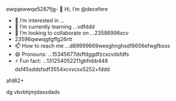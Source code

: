 ewqqewwqe5287fjg- 👋 Hi, I’m @decefere
- 👀 I’m interested in ...
- 🌱 I’m currently learning ...vdfddd
- 💞️ I’m looking to collaborate on ...23586996xcv
- 23596qwwqgfgffg26rtt
- 📫 How to reach me ...d89999669weeghnghsdf8656efwgfbsss
- 😄 Pronouns: ...15345677dsffdggdfzcxcvdsfdfs
- ⚡ Fun fact: ...131254052211gbfnbb448
dsf45sddsfsdf3554xcvvcxx5252+fddd
<!---455sdffregfb96+996+
decefere/decefere is a ✨ special ✨ repository becausfdse its `RE45ADME.md` (this filekjk,j) appears on your GitHub prvdfsofile.
You can click the Preview link to take a look at your changes.dsrte
--->afd62+
dg
vbvbhjmjdassdads

